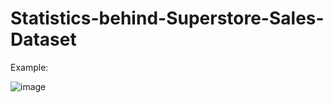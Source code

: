 # Statistics-behind-Superstore-Sales-Dataset

Example:

![image](https://github.com/ChiTrug/Statistics-behind-Superstore-Sales-Dataset/assets/125122891/c92c6249-dea6-4e31-965a-102416f34896)
